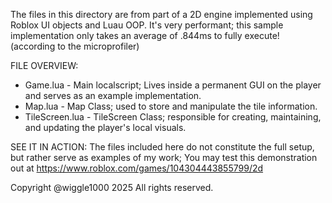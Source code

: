 The files in this directory are from part of a 2D engine implemented using Roblox UI objects and Luau OOP.
It's very performant; this sample implementation only takes an average of .844ms to fully execute! (according to the microprofiler)

FILE OVERVIEW:
- Game.lua		- Main localscript; Lives inside a permanent GUI on the player and serves as an example implementation.
- Map.lua		- Map Class; used to store and manipulate the tile information.
- TileScreen.lua	- TileScreen Class; responsible for creating, maintaining, and updating the player's local visuals.

SEE IT IN ACTION:
The files included here do not constitute the full setup, but rather serve as examples of my work; You may test this demonstration out at
https://www.roblox.com/games/104304443855799/2d

Copyright @wiggle1000 2025
All rights reserved.
